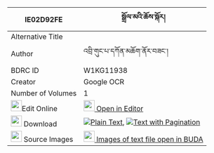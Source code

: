 |IE02D92FE|སྒྲོལ་མའི་ཆོས་སྐོར། 
| --- | --- 
|Alternative Title |
|Author| འབྲི་གུང་པ་དཀོན་མཆོག་ནོར་བཟང་།
|BDRC ID | W1KG11938
|Creator | Google OCR
|Number of Volumes| 1
|<img width="25" src="https://img.icons8.com/color/25/000000/edit-property.png">Edit Online| [<img width="25" src="https://avatars.githubusercontent.com/u/45091458?s=200&v=4"> Open in Editor](http://editor.openpecha.org/IE02D92FE)
|<img width="25" src="https://img.icons8.com/fluent/48/000000/download-2.png"/>  Download | [![](https://img.icons8.com/color/20/000000/txt.png)Plain Text](https://github.com/Openpecha/IE02D92FE/releases/download/v1/drolma_i_chokor_plain_IE02D92FE.zip), [![](https://img.icons8.com/color/20/000000/txt.png)Text with Pagination](https://github.com/Openpecha/IE02D92FE/releases/download/v1/drolma_i_chokor_pages_IE02D92FE.zip)
|<img width="25" src="https://img.icons8.com/plasticine/100/000000/pictures-folder.png"/>  Source Images | [<img width="25" src="https://library.bdrc.io/icons/BUDA-small.svg"> Images of text file open in BUDA](https://library.bdrc.io/show/bdr:W1KG11938)
